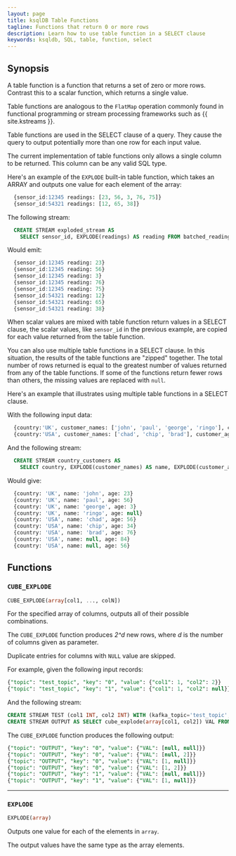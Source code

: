 ```yaml
---
layout: page
title: ksqlDB Table Functions
tagline: Functions that return 0 or more rows
description: Learn how to use table function in a SELECT clause  
keywords: ksqldb, SQL, table, function, select
---
```


## Synopsis

A table function is a function that returns a set of zero or more rows.
Contrast this to a scalar function, which returns a single value.

Table functions are analogous to the `FlatMap` operation commonly found in
functional programming or stream processing frameworks such as
{{ site.kstreams }}.

Table functions are used in the SELECT clause of a query. They cause the query
to output potentially more than one row for each input value.

The current implementation of table functions only allows a single column
to be returned. This column can be any valid SQL type.

Here's an example of the `EXPLODE` built-in table function, which takes an
ARRAY and outputs one value for each element of the array:

```sql
  {sensor_id:12345 readings: [23, 56, 3, 76, 75]}
  {sensor_id:54321 readings: [12, 65, 38]}
```

The following stream:

```sql
  CREATE STREAM exploded_stream AS
    SELECT sensor_id, EXPLODE(readings) AS reading FROM batched_readings;
```

Would emit:

```sql
  {sensor_id:12345 reading: 23}
  {sensor_id:12345 reading: 56}
  {sensor_id:12345 reading: 3}
  {sensor_id:12345 reading: 76}
  {sensor_id:12345 reading: 75}
  {sensor_id:54321 reading: 12}
  {sensor_id:54321 reading: 65}
  {sensor_id:54321 reading: 38}
```

When scalar values are mixed with table function return values in a SELECT
clause, the scalar values, like `sensor_id` in the previous example, are
copied for each value returned from the table function.

You can also use multiple table functions in a SELECT clause. In this
situation, the results of the table functions are "zipped" together. The total
number of rows returned is equal to the greatest number of values returned from
any of the table functions. If some of the functions return fewer rows than
others, the missing values are replaced with ``null``.

Here's an example that illustrates using multiple table functions in a SELECT
clause.

With the following input data:

```sql
  {country:'UK', customer_names: ['john', 'paul', 'george', 'ringo'], customer_ages: [23, 56, 3]}
  {country:'USA', customer_names: ['chad', 'chip', 'brad'], customer_ages: [56, 34, 76, 84, 56]}
```

And the following stream:

```sql
  CREATE STREAM country_customers AS
    SELECT country, EXPLODE(customer_names) AS name, EXPLODE(customer_ages) AS age FROM country_batches;
```

Would give:

```sql
  {country: 'UK', name: 'john', age: 23}
  {country: 'UK', name: 'paul', age: 56}
  {country: 'UK', name: 'george', age: 3}
  {country: 'UK', name: 'ringo', age: null}
  {country: 'USA', name: 'chad', age: 56}
  {country: 'USA', name: 'chip', age: 34}
  {country: 'USA', name: 'brad', age: 76}
  {country: 'USA', name: null, age: 84}
  {country: 'USA', name: null, age: 56}
```

## Functions

### **`CUBE_EXPLODE`**

```sql title="Applies to: array<br>Since: 0.7.0"
CUBE_EXPLODE(array[col1, ..., colN])
```

For the specified array of columns, outputs all of their possible combinations.

The `CUBE_EXPLODE` function produces _2^d_ new rows, where _d_ is the number of columns
given as parameter.

Duplicate entries for columns with `NULL` value are skipped.

For example, given the following input records:

```sql
{"topic": "test_topic", "key": "0", "value": {"col1": 1, "col2": 2}}
{"topic": "test_topic", "key": "1", "value": {"col1": 1, "col2": null}}
```

And the following stream: 

```sql
CREATE STREAM TEST (col1 INT, col2 INT) WITH (kafka_topic='test_topic', value_format='JSON');
CREATE STREAM OUTPUT AS SELECT cube_explode(array[col1, col2]) VAL FROM TEST;
```

The `CUBE_EXPLODE` function produces the following output:

```sql
{"topic": "OUTPUT", "key": "0", "value": {"VAL": [null, null]}}
{"topic": "OUTPUT", "key": "0", "value": {"VAL": [null, 2]}}
{"topic": "OUTPUT", "key": "0", "value": {"VAL": [1, null]}}
{"topic": "OUTPUT", "key": "0", "value": {"VAL": [1, 2]}}
{"topic": "OUTPUT", "key": "1", "value": {"VAL": [null, null]}}
{"topic": "OUTPUT", "key": "1", "value": {"VAL": [1, null]}}
```

---

### **`EXPLODE`**

```sql title="Applies to: array<br>Since: 0.6.0"
EXPLODE(array)
```

Outputs one value for each of the elements in `array`.

The output values have the same type as the array elements.